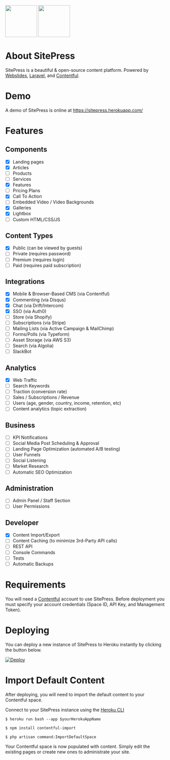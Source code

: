 <div><img src="https://images.contentful.com/x5o3atz1wqhm/2PWSbcsefYImQyMuqcIuGi/5efaa2c98a4819ef729885a7c3aa381c/App_Icon_2x.png" width="100">
<img src="http://www.luckyrabbit.info/images/lr-logo.png" width="100">
</div>

# About SitePress
SitePress is a beautiful &amp; open-source content platform. Powered by [Webslides](https://github.com/webslides/webslides/), [Laravel](https://laravel.com), and [Contentful](https://contentful.com).

# Demo
A demo of SitePress is online at https://sitepress.herokuapp.com/

# Features 

## Components
* [x] Landing pages
* [x] Articles
* [ ] Products
* [ ] Services
* [x] Features
* [ ] Pricing Plans
* [x] Call To Action
* [ ] Embedded Video / Video Backgrounds
* [x] Galleries
* [x] Lightbox
* [ ] Custom HTML/CSS/JS

## Content Types
* [x] Public (can be viewed by guests)
* [ ] Private (requires password)
* [ ] Premium (requires login)
* [ ] Paid (requires paid subscription)

## Integrations
* [x] Mobile & Browser-Based CMS (via Contentful)
* [x] Commenting (via Disqus)
* [x] Chat (via Drift/Intercom)
* [x] SSO (via Auth0)
* [ ] Store (via Shopify)
* [ ] Subscriptions (via Stripe)
* [ ] Mailing Lists (via Active Campaign & MailChimp)
* [ ] Forms/Polls (via Typeform)
* [ ] Asset Storage (via AWS S3)
* [ ] Search (via Algolia)
* [ ] SlackBot

## Analytics
* [x] Web Traffic
* [ ] Search Keywords
* [ ] Traction (conversion rate)
* [ ] Sales / Subscriptions / Revenue
* [ ] Users (age, gender, country, income, retention, etc)
* [ ] Content analytics (topic extraction)

## Business
* [ ] KPI Notifications
* [ ] Social Media Post Scheduling & Approval
* [ ] Landing Page Optimization (automated A/B testing)
* [ ] User Funnels
* [ ] Social Listening
* [ ] Market Research
* [ ] Automatic SEO Optimization

## Administration
* [ ] Admin Panel / Staff Section
* [ ] User Permissions

## Developer
* [x] Content Import/Export
* [ ] Content Caching (to minimize 3rd-Party API calls)
* [ ] REST API
* [ ] Console Commands
* [ ] Tests
* [ ] Automatic Backups

# Requirements
You will need a [Contentful](https://contentful.com) account to use SitePress. Before deployment you must specify your account credentials (Space ID, API Key, and Management Token).

# Deploying
You can deploy a new instance of SitePress to Heroku instantly by clicking the button below.

[![Deploy](https://www.herokucdn.com/deploy/button.svg)](https://heroku.com/deploy?template=https://github.com/luckyrabbitllc/SitePress)

# Import Default Content
After deploying, you will need to import the default content to your Contentful space. 

Connect to your SitePress instance using the [Heroku CLI](https://devcenter.heroku.com/articles/heroku-cli)

```
$ heroku run bash --app $yourHerokuAppName
```

```
$ npm install contentful-import
```

```
$ php artisan command:ImportDefaultSpace
```

Your Contentful space is now populated with content. Simply edit the existing pages or create new ones to administrate your site.